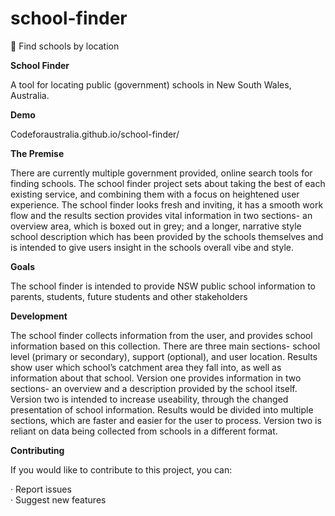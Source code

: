 # school-finder
:eyes: Find schools by location
<p><b>School Finder</b></p>
A tool for locating public (government) schools in New South Wales, Australia.
<p><b>Demo</b></p>
Codeforaustralia.github.io/school-finder/



<p><b>The Premise</b></p>
There are currently multiple government provided, online search tools for finding schools. The school finder project sets about taking the best of each existing service, and combining them with a focus on heightened user experience. The school finder looks fresh and inviting, it has a smooth work flow and the results section provides vital information in two sections- an overview area, which is boxed out in grey; and a longer, narrative style school description which has been provided by the schools themselves and is intended to give users insight in the schools overall vibe and style.
<p><b>Goals</b></p>
The school finder is intended to provide NSW public school information to parents, students, future students and other stakeholders
<p><b>Development</b></p>
The school finder collects information from the user, and provides school information based on this collection. There are three main sections- school level (primary or secondary), support (optional), and user location. Results show user which school’s catchment area they fall into, as well as information about that school.
Version one provides information in two sections- an overview and a description provided by the school itself.
Version two is intended to increase useability, through the changed presentation of school information. Results would be divided into multiple sections, which are faster and easier for the user to process. Version two is reliant on data being collected from schools in a different format. 

<p><b>Contributing</b></p>
<p>If you would like to contribute to this project, you can:</p>
·         Report issues <br>
·         Suggest new features




